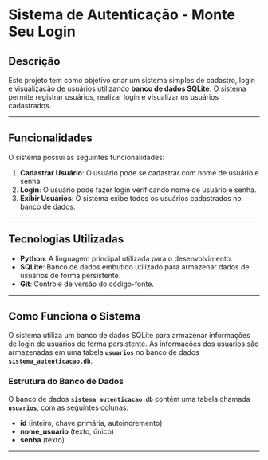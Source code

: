 # Sistema de Autenticação - **Monte Seu Login**

## Descrição

Este projeto tem como objetivo criar um sistema simples de cadastro, login e visualização de usuários utilizando **banco de dados SQLite**. O sistema permite registrar usuários, realizar login e visualizar os usuários cadastrados.

---

## Funcionalidades

O sistema possui as seguintes funcionalidades:

1. **Cadastrar Usuário**: O usuário pode se cadastrar com nome de usuário e senha.
2. **Login**: O usuário pode fazer login verificando nome de usuário e senha.
3. **Exibir Usuários**: O sistema exibe todos os usuários cadastrados no banco de dados.

---

## Tecnologias Utilizadas

- **Python**: A linguagem principal utilizada para o desenvolvimento.
- **SQLite**: Banco de dados embutido utilizado para armazenar dados de usuários de forma persistente.
- **Git**: Controle de versão do código-fonte.

---

## Como Funciona o Sistema

O sistema utiliza um banco de dados SQLite para armazenar informações de login de usuários de forma persistente. As informações dos usuários são armazenadas em uma tabela **`usuarios`** no banco de dados **`sistema_autenticacao.db`**.

### Estrutura do Banco de Dados

O banco de dados **`sistema_autenticacao.db`** contém uma tabela chamada **`usuarios`**, com as seguintes colunas:

- **id** (inteiro, chave primária, autoincremento)
- **nome_usuario** (texto, único)
- **senha** (texto)

---


